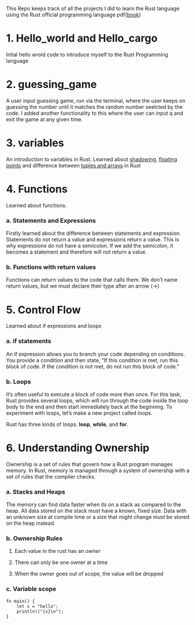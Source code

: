 This Repo keeps track of all the projects I did to learn the Rust language using the Rust official programming language pdf([book](https://doc.rust-lang.org/book/title-page.html))

# 1. Hello_world and Hello_cargo

Intial hello wrold code to introduce myself to the Rust Programming language

# 2. guessing_game

A user input guessing game, run via the terminal, where the user keeps on guessing the number until it matches the random number seelcted by the code. I added another functionality to this where the user can input q and exit the game at any given time.

# 3. variables

An introduction to variables in Rust. Learned about <ins>shadowing</ins>, <ins>floating points</ins> and difference between <ins>tuples and arrays</ins> in Rust

# 4. Functions

Learned about functions. 

### a. Statements and Expressions
Firstly learned about the difference between statements and expression. Statements do not return a value and expressions return a value. This is why expressions do not have a semicolon. If we add the semicolon, it becomes a statement and therefore will not return a value.

### b. Functions with return values
Functions can return values to the code that calls them. We don’t name return values, but we must declare their type after an arrow (->)

# 5. Control Flow
 Learned about if expressions and loops

### a. if statements
An if expression allows you to branch your code depending on conditions. You provide a condition and then state, “If this condition is met, run this block of code. If the condition is not met, do not run this block of code.”

### b. Loops
It’s often useful to execute a block of code more than once. For this task, Rust provides several loops, which will run through the code inside the loop body to the end and then start immediately back at the beginning. To experiment with loops, let’s make a new project called loops.

Rust has three kinds of loops: **loop**, **while**, and **for**. 

# 6. Understanding Ownership
Ownership is a set of rules that govern how a Rust program manages memory. In Rust, memory is managed through a system of ownership with a set of rules that the compiler checks.

### a. Stacks and Heaps
The memory can find data faster when its on a stack as compared to the heap. All data stored on the stack must have a known, fixed size. Data with an unknown size at compile time or a size that might change must be stored on the heap instead.

### b. Ownership Rules
1. Each value in the rust has an _owner_

2. There can only be one owner at a time

3. When the owner goes out of scope, the value will be dropped

### c. Variable scope
```
fn main() {
    let s = "hello";
    println!("{s}\n");
}
```


    